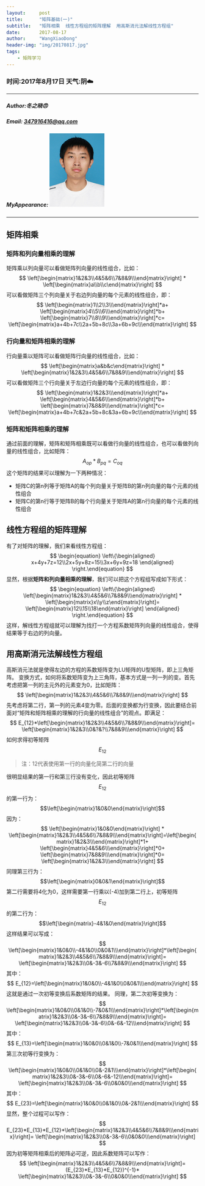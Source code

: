 ```yaml
---
layout:     post
title:      "矩阵基础(一)"
subtitle:   "矩阵相乘  线性方程组的矩阵理解  用高斯消元法解线性方程组"
date:       2017-08-17
author:     "WangXiaoDong"
header-img: "img/20170817.jpg"
tags:
    - 矩阵学习
---
```



### 时间:2017年8月17日 天气:阴:cloud:
-----
#####   Author:冬之晓:angry:
#####   Email: 347916416@qq.com
#####   MyAppearance: ![MyAppearance](https://github.com/Dongzhixiao/PictureCache/raw/master/MyPicture.JPG "我的头像")
----------

## 矩阵相乘
### 矩阵和列向量相乘的理解
矩阵乘以列向量可以看做矩阵列向量的线性组合，比如：
$$
\left[\begin{matrix}1&2&3\\4&5&6\\7&8&9\\\end{matrix}\right]
*
\left[\begin{matrix}a\\b\\c\end{matrix}\right]
$$
可以看做矩阵三个列向量关于右边列向量的每个元素的线性组合，即：
$$
\left[\begin{matrix}1\\2\\3\\\end{matrix}\right]*a+
\left[\begin{matrix}4\\5\\6\\\end{matrix}\right]*b+
\left[\begin{matrix}7\\8\\9\\\end{matrix}\right]*c=
\left[\begin{matrix}a+4b+7c\\2a+5b+8c\\3a+6b+9c\\\end{matrix}\right]
$$
### 行向量和矩阵相乘的理解
行向量乘以矩阵可以看做矩阵行向量的线性组合，比如：
$$
\left[\begin{matrix}a&b&c\end{matrix}\right]
*
\left[\begin{matrix}1&2&3\\4&5&6\\7&8&9\\\end{matrix}\right]
$$
可以看做矩阵三个行向量关于左边行向量的每个元素的线性组合，即：
$$
\left[\begin{matrix}1&2&3\\\end{matrix}\right]*a+
\left[\begin{matrix}4&5&6\\\end{matrix}\right]*b+
\left[\begin{matrix}7&8&9\\\end{matrix}\right]*c=
\left[\begin{matrix}a+4b+7c&2a+5b+8c&3a+6b+9c\\\end{matrix}\right]
$$
### 矩阵和矩阵相乘的理解
通过前面的理解，矩阵和矩阵相乘既可以看做行向量的线性组合，也可以看做列向量的线性组合，比如矩阵：
$$
A_{op}*B_{pq}=C_{oq}
$$
这个矩阵的结果可以理解为一下两种情况：

- 矩阵C的第n列等于矩阵A的每个列向量关于矩阵B的第n列向量的每个元素的线性组合
- 矩阵C的第n行等于矩阵B的每个行向量关于矩阵A的第n行向量的每个元素的线性组合

## 线性方程组的矩阵理解
有了对矩阵的理解，我们来看线性方程组：
$$
\begin{equation}
\left\{\begin{aligned}
x+4y+7z=12\\2x+5y+8z=15\\3x+6y+9z=18
\end{aligned}
\right.\end{equation}
$$
显然，根据**矩阵和列向量相乘的理解**，我们可以把这个方程组写成如下形式：
$$
\begin{equation}
\left\{\begin{aligned}
\left[\begin{matrix}1&2&3\\4&5&6\\7&8&9\\\end{matrix}\right]
*
\left[\begin{matrix}x\\y\\z\end{matrix}\right]=
\left[\begin{matrix}12\\15\\18\end{matrix}\right]
\end{aligned}
\right.\end{equation}
$$
这样，解线性方程组就可以理解为找打一个方程系数矩阵列向量的线性组合，使得结果等于右边的列向量。
## 用高斯消元法解线性方程组
高斯消元法就是使得左边的方程的系数矩阵变为LU矩阵的U型矩阵，即上三角矩阵。
变换方式，如何将系数矩阵变为上三角阵，基本方式是一列一列的变。首先考虑把第一列的主元外的元素变为0，比如矩阵：
$$
\left[\begin{matrix}1&2&3\\4&5&6\\7&8&9\\\end{matrix}\right]
$$
先考虑将第二行，第一列的元素4变为零。后面的变换都为行变换，因此要结合前面对“矩阵和矩阵相乘的理解的行向量的线性组合”的观点。即满足：
$$
E_{12}*\left[\begin{matrix}1&2&3\\4&5&6\\7&8&9\\\end{matrix}\right]=
\left[\begin{matrix}1&2&3\\0&?&?\\7&8&9\\\end{matrix}\right]
$$
如何求得初等矩阵$$E_{12}$$
>注：12代表使用第一行的向量化简第二行的向量

很明显结果的第一行和第三行没有变化，因此初等矩阵$$E_{12}$$的第一行为：$$\left[\begin{matrix}1&0&0\end{matrix}\right]$$
因为：
$$
\left[\begin{matrix}1&0&0\end{matrix}\right]
*
\left[\begin{matrix}1&2&3\\4&5&6\\7&8&9\\\end{matrix}\right]=\left[\begin{matrix}1&2&3\\\end{matrix}\right]*1+
\left[\begin{matrix}4&5&6\\\end{matrix}\right]*0+
\left[\begin{matrix}7&8&9\\\end{matrix}\right]*0=
\left[\begin{matrix}1&2&3\\\end{matrix}\right]
$$
同理第三行为：$$\left[\begin{matrix}0&0&1\end{matrix}\right]$$
第二行需要将4化为0，这样需要第一行乘以(-4)加到第二行上，初等矩阵$$E_{12}$$的第二行为：$$\left[\begin{matrix}-4&1&0\end{matrix}\right]$$这样结果可以写成：
$$
\left[\begin{matrix}1&0&0\\-4&1&0\\0&0&1\\\end{matrix}\right]*\left[\begin{matrix}1&2&3\\4&5&6\\7&8&9\\\end{matrix}\right]=
\left[\begin{matrix}1&2&3\\0&-3&-6\\7&8&9\\\end{matrix}\right]
$$
其中：
$$
E_{12}=\left[\begin{matrix}1&0&0\\-4&1&0\\0&0&1\\\end{matrix}\right]
$$
这就是通过一次初等变换后系数矩阵的结果。
同理，第二次初等变换为：
$$
\left[\begin{matrix}1&0&0\\0&1&0\\-7&0&1\\\end{matrix}\right]*\left[\begin{matrix}1&2&3\\0&-3&-6\\7&8&9\\\end{matrix}\right]=
\left[\begin{matrix}1&2&3\\0&-3&-6\\0&-6&-12\\\end{matrix}\right]
$$
其中：
$$
E_{13}=\left[\begin{matrix}1&0&0\\0&1&0\\-7&0&1\\\end{matrix}\right]
$$
第三次初等行变换为：
$$
\left[\begin{matrix}1&0&0\\0&1&0\\0&-2&1\\\end{matrix}\right]*\left[\begin{matrix}1&2&3\\0&-3&-6\\0&-6&-12\\\end{matrix}\right]=
\left[\begin{matrix}1&2&3\\0&-3&-6\\0&0&0\\\end{matrix}\right]
$$
其中：
$$
E_{23}=\left[\begin{matrix}1&0&0\\0&1&0\\0&-2&1\\\end{matrix}\right]
$$
显然，整个过程可以写作：
$$
E_{23}*E_{13}*E_{12}*\left[\begin{matrix}1&2&3\\4&5&6\\7&8&9\\\end{matrix}\right]=
\left[\begin{matrix}1&2&3\\0&-3&-6\\0&0&0\\\end{matrix}\right]
$$
因为初等矩阵相乘后的矩阵必可逆，因此系数矩阵可以写作：
$$
\left[\begin{matrix}1&2&3\\4&5&6\\7&8&9\\\end{matrix}\right]=(E_{23}*E_{13}*E_{12})^{-1}*
\left[\begin{matrix}1&2&3\\0&-3&-6\\0&0&0\\\end{matrix}\right]
$$